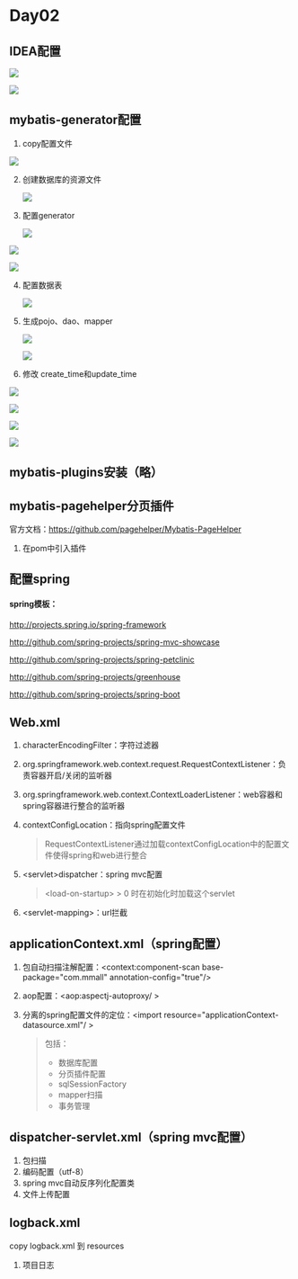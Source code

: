 # Day02

## IDEA配置

![](http://doze9097.top//20191120190532.png)

![](http://doze9097.top//20191120190714.png)

## mybatis-generator配置

1. copy配置文件

![](http://doze9097.top//20191120122541.png)

2. 创建数据库的资源文件

   ![](http://doze9097.top//20191120122951.png)

3. 配置generator

   ![](http://doze9097.top//20191120123139.png)

![](http://doze9097.top//20191120123218.png)

![](http://doze9097.top//20191120123925.png)

4. 配置数据表

   ![](http://doze9097.top//20191120124203.png)

5. 生成pojo、dao、mapper

   ![](http://doze9097.top//20191120124423.png)

   ![](http://doze9097.top//20191120125802.png)

6. 修改 create_time和update_time

![](http://doze9097.top//20191120132921.png)

![](http://doze9097.top//20191120132942.png)

![](http://doze9097.top//20191120132955.png)

![](http://doze9097.top//20191120133005.png)



## mybatis-plugins安装（略）



## mybatis-pagehelper分页插件

官方文档：https://github.com/pagehelper/Mybatis-PageHelper

1. 在pom中引入插件



## 配置spring

#### spring模板：

http://projects.spring.io/spring-framework

http://github.com/spring-projects/spring-mvc-showcase

http://github.com/spring-projects/spring-petclinic

http://github.com/spring-projects/greenhouse

http://github.com/spring-projects/spring-boot



## Web.xml

1. characterEncodingFilter：字符过滤器

2. org.springframework.web.context.request.RequestContextListener：负责容器开启/关闭的监听器

3. org.springframework.web.context.ContextLoaderListener：web容器和spring容器进行整合的监听器

4. contextConfigLocation：指向spring配置文件

   > RequestContextListener通过加载contextConfigLocation中的配置文件使得spring和web进行整合

5. <servlet\>dispatcher：spring mvc配置

   > <load-on-startup\> > 0 时在初始化时加载这个servlet

6. <servlet-mapping\>：url拦截



## applicationContext.xml（spring配置）

1. 包自动扫描注解配置：<context:component-scan base-package="com.mmall" annotation-config="true"/>

2. aop配置：<aop:aspectj-autoproxy/ \>

3. 分离的spring配置文件的定位：<import resource="applicationContext-datasource.xml"/ \>

   > 包括：
   >
   > - 数据库配置
   > - 分页插件配置
   > - sqlSessionFactory
   > - mapper扫描
   > - 事务管理



## dispatcher-servlet.xml（spring mvc配置）

1. 包扫描
2. 编码配置（utf-8）
3. spring mvc自动反序列化配置类
4. 文件上传配置



## logback.xml

copy logback.xml 到 resources

1. 项目日志
